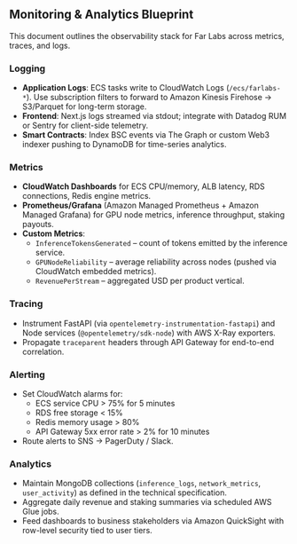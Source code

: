 ## Monitoring & Analytics Blueprint

This document outlines the observability stack for Far Labs across metrics, traces, and logs.

### Logging
- **Application Logs**: ECS tasks write to CloudWatch Logs (`/ecs/farlabs-*`). Use subscription filters to forward to Amazon Kinesis Firehose → S3/Parquet for long-term storage.
- **Frontend**: Next.js logs streamed via stdout; integrate with Datadog RUM or Sentry for client-side telemetry.
- **Smart Contracts**: Index BSC events via The Graph or custom Web3 indexer pushing to DynamoDB for time-series analytics.

### Metrics
- **CloudWatch Dashboards** for ECS CPU/memory, ALB latency, RDS connections, Redis engine metrics.
- **Prometheus/Grafana** (Amazon Managed Prometheus + Amazon Managed Grafana) for GPU node metrics, inference throughput, staking payouts.
- **Custom Metrics**:
  - `InferenceTokensGenerated` – count of tokens emitted by the inference service.
  - `GPUNodeReliability` – average reliability across nodes (pushed via CloudWatch embedded metrics).
  - `RevenuePerStream` – aggregated USD per product vertical.

### Tracing
- Instrument FastAPI (via `opentelemetry-instrumentation-fastapi`) and Node services (`@opentelemetry/sdk-node`) with AWS X-Ray exporters.
- Propagate `traceparent` headers through API Gateway for end-to-end correlation.

### Alerting
- Set CloudWatch alarms for:
  - ECS service CPU > 75% for 5 minutes
  - RDS free storage < 15%
  - Redis memory usage > 80%
  - API Gateway 5xx error rate > 2% for 10 minutes
- Route alerts to SNS → PagerDuty / Slack.

### Analytics
- Maintain MongoDB collections (`inference_logs`, `network_metrics`, `user_activity`) as defined in the technical specification.
- Aggregate daily revenue and staking summaries via scheduled AWS Glue jobs.
- Feed dashboards to business stakeholders via Amazon QuickSight with row-level security tied to user tiers.

